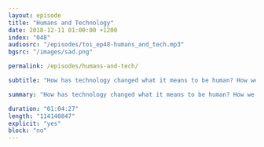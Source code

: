 ```yaml
---
layout: episode
title: "Humans and Technology"
date: 2018-12-11 01:00:00 +1200
index: "048"
audiosrc: "/episodes/toi_ep48-humans_and_tech.mp3"
bgsrc: "/images/sad.png"

permalink: /episodes/humans-and-tech/

subtitle: "How has technology changed what it means to be human? How we view our identities? How have machine learning algorithms conditioned our brains and who is to blame? How do we make technological leaps without doing harm? How does technology affect how we talk about ethics and morality? We also chat about the cultural and linguistic changes that comes with technology: our increased awareness of mental health issues, our ability to communicate through memes. And finally, how we can spend time with friends irl when everyone is extrememly on the internet."

summary: "How has technology changed what it means to be human? How we view our identities? How have machine learning algorithms conditioned our brains and who is to blame? How do we make technological leaps without doing harm? How does technology affect how we talk about ethics and morality? We also chat about the cultural and linguistic changes that comes with technology: our increased awareness of mental health issues, our ability to communicate through memes. And finally, how we can spend time with friends irl when everyone is extrememly on the internet."

duration: "01:04:27"
length: "114140847"
explicit: "yes"
block: "no" 
---
```

